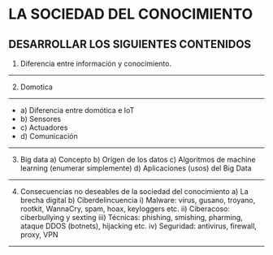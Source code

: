 #  LA SOCIEDAD DEL CONOCIMIENTO
## DESARROLLAR LOS SIGUIENTES CONTENIDOS

1) Diferencia entre información y conocimiento.
***
2) Domotica
 ***
* a) Diferencia entre domótica e IoT
* b) Sensores
* c) Actuadores
* d) Comunicación
***
3) Big data
a) Concepto
b) Origen de los datos
c) Algoritmos de machine learning (enumerar simplemente)
d) Aplicaciones (usos) del Big Data
 ***
4) Consecuencias no deseables de la sociedad del conocimiento
a) La brecha digital
b) Ciberdelincuencia
i) Malware: virus, gusano, troyano, rootkit, WannaCry, spam, hoax, keyloggers etc. 
ii) Ciberacoso: ciberbullying y sexting
iii) Técnicas: phishing, smishing, pharming, ataque DDOS (botnets), hijacking etc.
iv) Seguridad: antivirus, firewall, proxy, VPN

***
